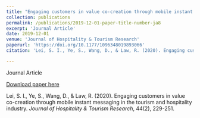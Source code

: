 ```yaml
---
title: "Engaging customers in value co-creation through mobile instant messaging in the tourism and hospitality industry"
collection: publications
permalink: /publications/2019-12-01-paper-title-number-ja8
excerpt: 'Journal Article'
date: 2019-12-01
venue: 'Journal of Hospitality & Tourism Research'
paperurl: 'https://doi.org/10.1177/1096348019893066'
citation: 'Lei, S. I., Ye, S., Wang, D., & Law, R. (2020). Engaging customers in value co-creation through mobile instant messaging in the tourism and hospitality industry. <i>Journal of Hospitality & Tourism Research</i>, 44(2), 229-251.'

---
```

Journal Article

[Download paper here](https://doi.org/10.1177/1096348019893066)

Lei, S. I., Ye, S., Wang, D., & Law, R. (2020). Engaging customers in value co-creation through mobile instant messaging in the tourism and hospitality industry. <i>Journal of Hospitality & Tourism Research</i>, 44(2), 229-251.

